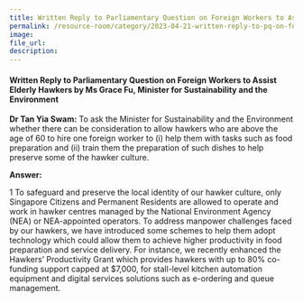 ```yaml
---  
title: Written Reply to Parliamentary Question on Foreign Workers to Assist Elderly Hawkers by Ms Grace Fu, Minister for Sustainability and the Environment
permalink: /resource-room/category/2023-04-21-written-reply-to-pq-on-foreign-workers-to-assist-elderly-hawkers
image:  
file_url:  
description:  
---  
```

#### Written Reply to Parliamentary Question on Foreign Workers to Assist Elderly Hawkers by Ms Grace Fu, Minister for Sustainability and the Environment

**Dr Tan Yia Swam:** To ask the Minister for Sustainability and the Environment whether there can be consideration to allow hawkers who are above the age of 60 to hire one foreign worker to (i) help them with tasks such as food preparation and (ii) train them the preparation of such dishes to help preserve some of the hawker culture.

**Answer:**

1 To safeguard and preserve the local identity of our hawker culture, only Singapore Citizens and Permanent Residents are allowed to operate and work in hawker centres managed by the National Environment Agency (NEA) or NEA-appointed operators. To address manpower challenges faced by our hawkers, we have introduced some schemes to help them adopt technology which could allow them to achieve higher productivity in food preparation and service delivery. For instance, we recently enhanced the Hawkers’ Productivity Grant which provides hawkers with up to 80% co-funding support capped at $7,000, for stall-level kitchen automation equipment and digital services solutions such as e-ordering and queue management.
